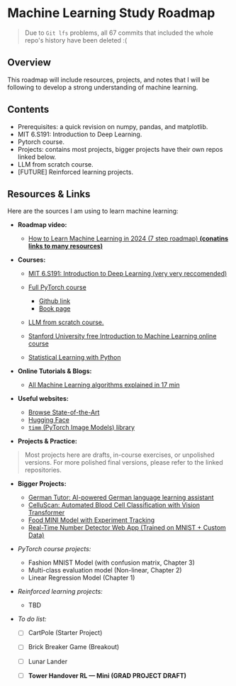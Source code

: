 # Machine Learning Study Roadmap
> Due to `Git lfs` problems, all 67 commits that included the whole repo's history have been deleted :(

##  Overview
This roadmap will include resources, projects, and notes that I will be following to develop a strong understanding of machine learning.

## Contents
- Prerequisites: a quick revision on numpy, pandas, and matplotlib.
- MIT 6.S191: Introduction to Deep Learning.
- Pytorch course.
- Projects: contains most projects, bigger projects have their own repos linked below.
- LLM from scratch course.
- [FUTURE] Reinforced learning projects.

##  Resources & Links
Here are the sources I am using to learn machine learning:

- **Roadmap video:**  
  - [How to Learn Machine Learning in 2024 (7 step roadmap) **(conatins links to many resources)**](https://www.youtube.com/watch?v=jwTaBztqTZ0&list=PLZzRSwjUKZxnidL9CayMD8_UqTaPTWtcB&index=3)

- **Courses:** 
  - [MIT 6.S191: Introduction to Deep Learning (very very reccomended)](https://www.youtube.com/playlist?list=PLtBw6njQRU-rwp5__7C0oIVt26ZgjG9NI)
  - [Full PyTorch course](https://www.youtube.com/watch?v=V_xro1bcAuA&list=PLZzRSwjUKZxnidL9CayMD8_UqTaPTWtcB)
    - [Github link](https://github.com/mrdbourke/pytorch-deep-learning?tab=readme-ov-file#course-materialsoutline)
    - [Book page](https://www.learnpytorch.io/00_pytorch_fundamentals/)
    
  - [LLM from scratch course.](https://github.com/rasbt/LLMs-from-scratch)
  - [Stanford University free Introduction to Machine Learning online course](https://www.udacity.com/enrollment/ud120) 
  - [Statistical Learning with Python](https://www.youtube.com/playlist?list=PLoROMvodv4rPP6braWoRt5UCXYZ71GZIQ)

- **Online Tutorials & Blogs:**  
  - [All Machine Learning algorithms explained in 17 min](https://www.youtube.com/watch?v=E0Hmnixke2g&list=PLZzRSwjUKZxnidL9CayMD8_UqTaPTWtcB&index=2)
  
- **Useful websites:**  
  - [Browse State-of-the-Art](https://paperswithcode.com/sota)
  - [Hugging Face](https://huggingface.co/models)
  - [`timm` (PyTorch Image Models) library](https://github.com/huggingface/pytorch-image-models)

- **Projects & Practice:**  
> Most projects here are drafts, in-course exercises, or unpolished versions. For more polished final versions, please refer to the linked repositories.

  - **Bigger Projects:**
    - [German Tutor: AI-powered German language learning assistant](https://github.com/youssef-omarrr/German-Tutor)
  	- [CelluScan: Automated Blood Cell Classification with Vision Transformer](https://github.com/youssef-omarrr/CelluScan)
  	- [Food MINI Model with Experiment Tracking](https://github.com/youssef-omarrr/Food_MINI_model)
  	- [Real-Time Number Detector Web App (Trained on MNIST + Custom Data)](https://github.com/youssef-omarrr/MNIST_Web_APP)
  - *PyTorch  course projects:*
  	- Fashion MNIST Model (with confusion matrix, Chapter 3)
  	- Multi-class evaluation model (Non-linear, Chapter 2)
  	- Linear Regression Model (Chapter 1)
  - *Reinforced learning projects:*
  	- TBD


  - *To do list:*
    - [ ] CartPole (Starter Project)
    - [ ] Brick Breaker Game (Breakout)
    - [ ] Lunar Lander
    - [ ] **Tower Handover RL — Mini (GRAD PROJECT DRAFT)**


